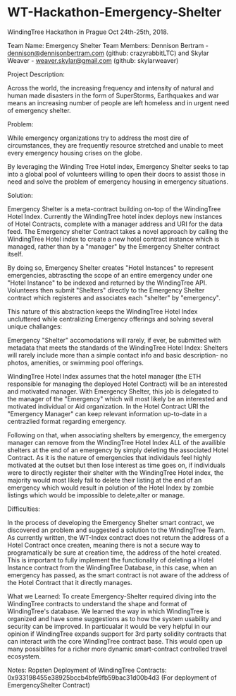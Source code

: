 # WT-Hackathon-Emergency-Shelter
WindingTree Hackathon in Prague Oct 24th-25th, 2018. 

Team Name: Emergency Shelter
Team Members: 
Dennison Bertram - dennison@dennisonbertram.com (github: crazyrabbitLTC) and Skylar Weaver - weaver.skylar@gmail.com (github: skylarweaver)

Project Description: 

Across the world, the increasing frequency and intensity of natural and human made disasters in the form of SuperStorms, Earthquakes and war means an increasing number of people are left homeless and in urgent need of emergency shelter. 

Problem:

While emergency organizations try to address the most dire of circumstances, they are frequently resource stretched and unable to meet every emergency housing crises on the globe. 

By leveraging the Winding Tree Hotel index, Emergency Shelter seeks to tap into a global pool of volunteers willing to open their doors to assist those in need and solve the problem of emergency housing in emergency situations. 

Solution: 

Emergency Shelter is a meta-contract building on-top of the WindingTree Hotel Index. Currently the WindingTree hotel index deploys new instances of Hotel Contracts, complete with a manager address and URI for the data feed. The Emergency shelter Contract takes a novel approach by calling the WindingTree Hotel index to create a new hotel contract instance which is managed, rather than by a "manager" by the Emergency Shelter contract itself. 

By doing so, Emergency Shelter creates "Hotel Instances" to represent emergencies, abtrascting the scope of an entire emergency under one "Hotel Instance" to be indexed and returned by the WindingTree API. Volunteers then submit "Shelters" directly to the Emergency Shelter contract which registeres and associates each "shelter" by "emergency". 

This nature of this abstraction keeps the WindingTree Hotel Index uncluttered while centralizing Emergency offerings and solving several unique challanges:

Emergency "Shelter" accomodations will rarely, if ever, be submitted with metadata that meets the standards of the WindingTree Hotel Index: Shelters will rarely include more than a simple contact info and basic description- no photos, amenities, or swimming pool offerings. 

WindingTree Hotel Index assumes that the hotel manager (the ETH responsible for managing the deployed Hotel Contract) will be an interested and motivated manager. With Emergency Shelter, this job is delegated to the manager of the "Emergency" which will most likely be an interested and motivated individual or Aid organization. In the Hotel Contract URI the "Emergency Manager" can keep relevant information up-to-date in a centrazlied format regarding emergency. 

Following on that, when associating shelters by emergency, the emergency manager can remove from the WindingTree Hotel Index ALL of the availible shelters at the end of an emergency by simply deleting the associated Hotel Contract. As it is the nature of emergencies that individauls feel highly motivated at the outset but then lose interest as time goes on, if individuals were to directly register their shelter with the WindingTree Hotel index, the majority would most likely fail to delete their listing at the end of an emergency which would result in polution of the Hotel Index by zombie listings which would be impossible to delete,alter or manage. 

Difficulties: 

In the process of developing the Emergency Shelter smart contract, we discovered an problem and suggested a solution to the WindingTree Team. As currently written, the WT-Index contract does not return the address of a Hotel Contract once createn, meaning there is not a secure way to programatically be sure at creation time, the address of the hotel created. This is important to fully implement the functionality of deleting a Hotel Instance contract from the WindingTree Database, in this case, when an emergency has passed, as the smart contract is not aware of the address of the Hotel Contract that it directly manages. 

What we Learned: 
To create Emergency-Shelter required diving into the WindingTree contracts to understand the shape and format of WindingTree's database. We learned the way in which WindingTree is organized and have some suggestions as to how the system usability and security can be improved. In particualar it would be very helpful in our opinion if WindingTree expands support for 3rd party solidity contracts that can interact with the core WindingTree contract base. This would open up many possiblites for a richer more dynamic smart-contract controlled travel ecosystem. 

Notes: Ropsten Deployment of WindingTree Contracts: 0x933198455e38925bccb4bfe9fb59bac31d00b4d3 (For deployment of EmergencyShelter Contract)
